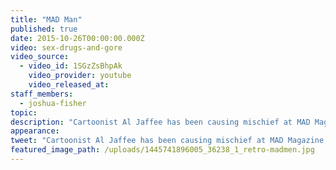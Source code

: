 ```yaml
---
title: "MAD Man"
published: true
date: 2015-10-26T00:00:00.000Z
video: sex-drugs-and-gore
video_source:
  - video_id: 1SGzZsBhpAk
    video_provider: youtube
    video_released_at:
staff_members:
  - joshua-fisher
topic:
description: "Cartoonist Al Jaffee has been causing mischief at MAD Magazine for decades and at 94-years-old, he's as irreverent as ever. A new series of Retro Report short docs produced for Facebook."
appearance:
tweet: "Cartoonist Al Jaffee has been causing mischief at MAD Magazine for decades and at 94-years-old, he's as irreverent as ever. A new series of Retro Report short docs produced for Facebook."
featured_image_path: /uploads/1445741896005_36238_1_retro-madmen.jpg
---
```

